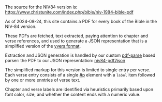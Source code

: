 The source for the NIV84 version is:
  https://www.christunite.com/index.php/bible/niv-1984-bible-pdf

As of 2024-08-24, this site contains a PDF for every book of the Bible in the
NIV-84 version.

These PDFs are fetched, text extracted, paying attention to chapter and verse
references, and used to generate a JSON representation that is a simplified
version of the [yvers format](/README.md#type-yvers-and-pdf-markup).

Extraction and JSON generation is handled by our custom
[pdf-parse](https://gitlab.com/autokent/pdf-parse) based parser: the PDF to our
JSON representation: [niv84-pdf2json](/web-admin/lib/niv84-pdf2json.js)

The simplified markup for this version is limited to single entry per verse.
Each verse entry consists of a single
[#p](https://ubsicap.github.io/usx/parastyles.html#p) element with a `label`
item followed by one or more enntries of verse text.

Chapter and verse labels are identified via heuristics primarily based upon
font color, size, and whether the content ends with a numeric value.
